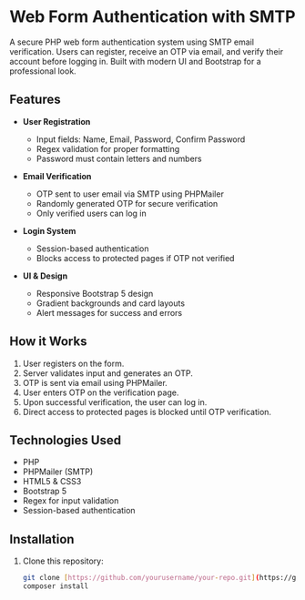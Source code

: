 ﻿# Web Form Authentication with SMTP

A secure PHP web form authentication system using SMTP email verification. Users can register, receive an OTP via email, and verify their account before logging in. Built with modern UI and Bootstrap for a professional look.

## Features

- **User Registration**
  - Input fields: Name, Email, Password, Confirm Password
  - Regex validation for proper formatting
  - Password must contain letters and numbers

- **Email Verification**
  - OTP sent to user email via SMTP using PHPMailer
  - Randomly generated OTP for secure verification
  - Only verified users can log in

- **Login System**
  - Session-based authentication
  - Blocks access to protected pages if OTP not verified

- **UI & Design**
  - Responsive Bootstrap 5 design
  - Gradient backgrounds and card layouts
  - Alert messages for success and errors

## How it Works

1. User registers on the form.
2. Server validates input and generates an OTP.
3. OTP is sent via email using PHPMailer.
4. User enters OTP on the verification page.
5. Upon successful verification, the user can log in.
6. Direct access to protected pages is blocked until OTP verification.

## Technologies Used

- PHP  
- PHPMailer (SMTP)  
- HTML5 & CSS3  
- Bootstrap 5  
- Regex for input validation  
- Session-based authentication  

## Installation

1. Clone this repository:
   ```bash
   git clone [https://github.com/yourusername/your-repo.git](https://github.com/MahmudulHasanArif14/Web-Form-Authentication-With-SMTP.git)
   composer install

